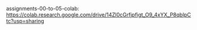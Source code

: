 assignments-00-to-05-colab: https://colab.research.google.com/drive/14Zl0cGrfjpfigt_O9_4xYX_P8qblpCtc?usp=sharing
